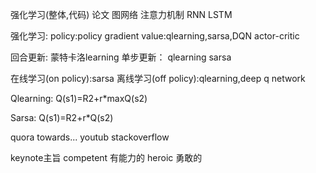 强化学习(整体,代码)
论文
图网络
注意力机制
RNN
LSTM

强化学习:
policy:policy gradient
value:qlearning,sarsa,DQN
actor-critic

回合更新:
蒙特卡洛learning
单步更新：
qlearning
sarsa

在线学习(on policy):sarsa
离线学习(off policy):qlearning,deep q network

Qlearning:
Q(s1)=R2+r*maxQ(s2)

Sarsa:
Q(s1)=R2+r*Q(s2)


quora
towards...
youtub
stackoverflow

keynote主旨
competent 有能力的
heroic 勇敢的
